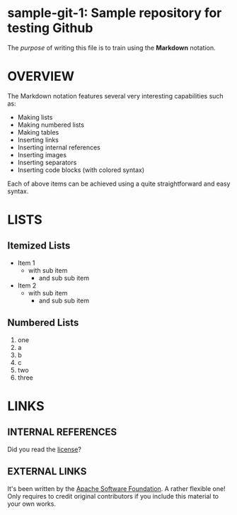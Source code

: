 # sample-git-1: Sample repository for testing Github

The *purpose* of writing this file is to train using the **Markdown** notation.

# OVERVIEW

The Markdown notation features several very interesting capabilities such as:
- Making lists
- Making numbered lists
- Making tables
- Inserting links
- Inserting internal references
- Inserting images
- Inserting separators
- Inserting code blocks (with colored syntax)

Each of above items can be achieved using a quite straightforward and easy syntax.

# LISTS

## Itemized Lists

- Item 1
  - with sub item
    - and sub sub item
- Item 2
  - with sub item
    - and sub sub item

## Numbered Lists	
	
1. one
  1. a
  2. b 
  3. c 
2. two
3. three


# LINKS

## INTERNAL REFERENCES

Did you read the [license](LICENSE)? 

## EXTERNAL LINKS

It's been written by the [Apache Software Foundation](http://www.apache.org). A rather flexible one! Only requires to credit original contributors if you include this material to your own works. 


